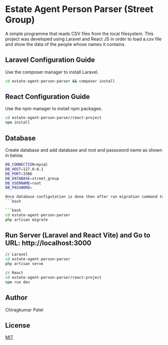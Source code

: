 # Estate Agent Person Parser (Street Group)

A simple programme that reads CSV files from the local filesystem. This project was developed using Laravel and React JS in order to load a.csv file and show the data of the people whose names it contains.

## Laravel Configuration Guide

Use the composer manager to install Laravel. 

```bash
cd estate-agent-person-parser && composer install
```

## React Configuration Guide

Use the npm manager to install npm packages.

```bash
cd estate-agent-person-parser/react-project
npm install
```

## Database
Create database and add database and root and passsword name as shown in below.
```bash
DB_CONNECTION=mysql
DB_HOST=127.0.0.1
DB_PORT=3306
DB_DATABASE=street_group
DB_USERNAME=root
DB_PASSWORD=

Once database configutation is done then after run migration command to create tables.
```bash

```bash
cd estate-agent-person-parser
php artisan migrate
```

## Run Server (Laravel and React Vite) and Go to URL: http://localhost:3000
```bash
// Laravel
cd estate-agent-person-parser
php artisan serve

// React
cd estate-agent-person-parser/react-project
npm run dev

```

## Author
Chiragkumar Patel

## License

[MIT](https://choosealicense.com/licenses/mit/)
